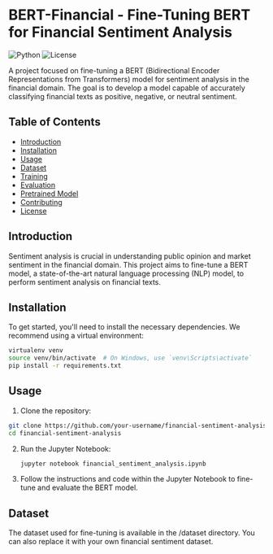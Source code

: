 # BERT-Financial - Fine-Tuning BERT for Financial Sentiment Analysis

![Python](https://img.shields.io/badge/Python-3.7%2B-blue)
![License](https://img.shields.io/badge/License-MIT-yellow)

A project focused on fine-tuning a BERT (Bidirectional Encoder Representations from Transformers) model for sentiment analysis in the financial domain. The goal is to develop a model capable of accurately classifying financial texts as positive, negative, or neutral sentiment.

## Table of Contents

- [Introduction](#introduction)
- [Installation](#installation)
- [Usage](#usage)
- [Dataset](#dataset)
- [Training](#training)
- [Evaluation](#evaluation)
- [Pretrained Model](#pretrained-model)
- [Contributing](#contributing)
- [License](#license)

## Introduction

Sentiment analysis is crucial in understanding public opinion and market sentiment in the financial domain. This project aims to fine-tune a BERT model, a state-of-the-art natural language processing (NLP) model, to perform sentiment analysis on financial texts.

## Installation

To get started, you'll need to install the necessary dependencies. We recommend using a virtual environment:

```bash
virtualenv venv
source venv/bin/activate  # On Windows, use `venv\Scripts\activate`
pip install -r requirements.txt
```

## Usage
1. Clone the repository:
   
  ```bash
  git clone https://github.com/your-username/financial-sentiment-analysis.git
  cd financial-sentiment-analysis
  ```
2. Run the Jupyter Notebook:
   
   ```bash
   jupyter notebook financial_sentiment_analysis.ipynb
   ```
3. Follow the instructions and code within the Jupyter Notebook to fine-tune and evaluate the BERT model.

## Dataset
The dataset used for fine-tuning is available in the /dataset directory. You can also replace it with your own financial sentiment dataset.

